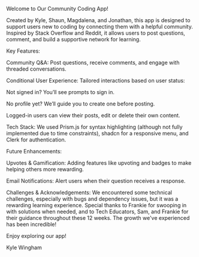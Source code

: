 Welcome to Our Community Coding App!

Created by Kyle, Shaun, Magdalena, and Jonathan, this app is designed to support users new to coding by connecting them with a helpful community. Inspired by Stack Overflow and Reddit, it allows users to post questions, comment, and build a supportive network for learning.

Key Features:

Community Q&A: Post questions, receive comments, and engage with threaded conversations.

Conditional User Experience: Tailored interactions based on user status:

Not signed in? You’ll see prompts to sign in.

No profile yet? We’ll guide you to create one before posting.

Logged-in users can view their posts, edit or delete their own content.


Tech Stack: We used Prism.js for syntax highlighting (although not fully implemented due to time constraints), shadcn for a responsive menu, and Clerk for authentication.


Future Enhancements:

Upvotes & Gamification: Adding features like upvoting and badges to make helping others more rewarding.

Email Notifications: Alert users when their question receives a response.


Challenges & Acknowledgements: We encountered some technical challenges, especially with bugs and dependency issues, but it was a rewarding learning experience. Special thanks to Frankie for swooping in with solutions when needed, and to Tech Educators, Sam, and Frankie for their guidance throughout these 12 weeks. The growth we've experienced has been incredible!

Enjoy exploring our app!

Kyle Wingham

